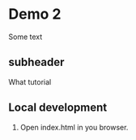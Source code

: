 # Demo 2

Some text

## subheader

What tutorial

## Local development

1. Open index.html in you browser.
